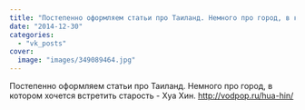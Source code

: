 ```yaml
---
title: "Постепенно оформляем статьи про Таиланд. Немного про город, в котором хочется встретить старость - Х..."
date: "2014-12-30"
categories: 
  - "vk_posts"
cover:
  image: "images/349089464.jpg"
---
```


Постепенно оформляем статьи про Таиланд. Немного про город, в котором хочется встретить старость - Хуа Хин. http://vodpop.ru/hua-hin/
